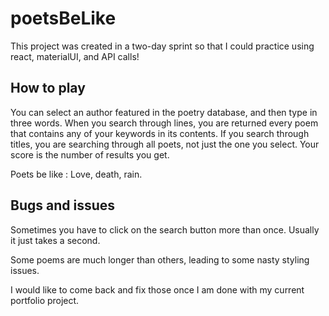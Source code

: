# poetsBeLike

This project was created in a two-day sprint so that I could practice using react, materialUI,  and API calls!

## How to play

You can select an author featured in the poetry database, and then type in three words. When you search through lines, you are returned every poem that contains any of your keywords in its contents. If you search through titles, you are searching through all poets, not just the one you select. Your score is the number of results you get. 

Poets be like : Love, death, rain.

## Bugs and issues

Sometimes you have to click on the search button more than once. Usually it just takes a second.

Some poems are much longer than others, leading to some nasty styling issues.

I would like to come back and fix those once I am done with my current portfolio project.
